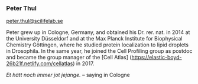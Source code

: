 ### Peter Thul
peter.thul@scilifelab.se 

Peter grew up in Cologne, Germany, and obtained his Dr. rer. nat. in 2014 at the University Düsseldorf and at the Max Planck Institute for Biophysical Chemistry Göttingen, where he studied protein localization to lipid droplets in Drosophila. In the same year, he joined the Cell Profiling group as postdoc and became the group manager of the [Cell Atlas] (https://elastic-boyd-26b21f.netlify.com/cellatlas) in 2017.

*Et hätt noch immer jot jejange.* – saying in Cologne
